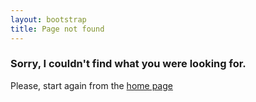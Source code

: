```yaml
---
layout: bootstrap
title: Page not found
---
```


### Sorry, I couldn't find what you were looking for.

Please, start again from the [home page](/)